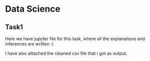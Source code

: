 # Data Science
## Task1
Here we have jupyter file for this task, where all the explanations and inferences are written :)

I have also attached the cleaned csv file that i got as output.

